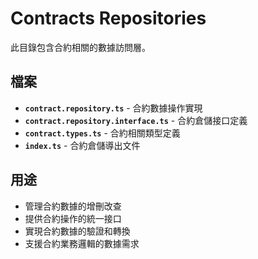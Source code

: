 # Contracts Repositories

此目錄包含合約相關的數據訪問層。

## 檔案

- **`contract.repository.ts`** - 合約數據操作實現
- **`contract.repository.interface.ts`** - 合約倉儲接口定義
- **`contract.types.ts`** - 合約相關類型定義
- **`index.ts`** - 合約倉儲導出文件

## 用途

- 管理合約數據的增刪改查
- 提供合約操作的統一接口
- 實現合約數據的驗證和轉換
- 支援合約業務邏輯的數據需求


